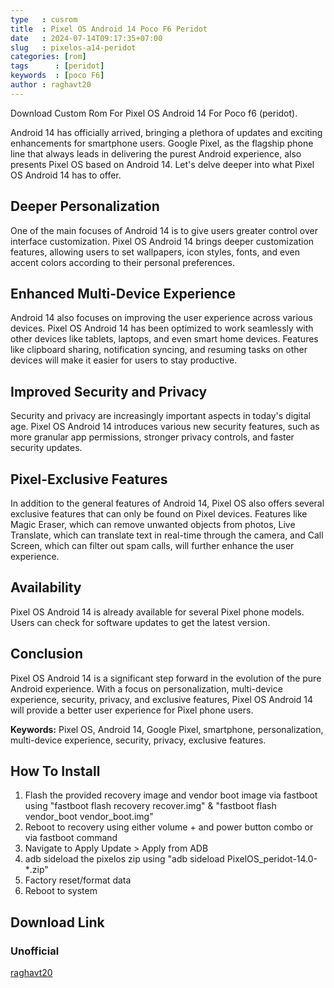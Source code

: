 ```yaml
---
type   : cusrom
title  : Pixel OS Android 14 Poco F6 Peridot
date   : 2024-07-14T09:17:35+07:00
slug   : pixelos-a14-peridot
categories: [rom]
tags      : [peridot]
keywords  : [poco F6]
author : raghavt20
---
```



Download Custom Rom For Pixel OS Android 14  For Poco f6 (peridot).

Android 14 has officially arrived, bringing a plethora of updates and exciting enhancements for smartphone users. Google Pixel, as the flagship phone line that always leads in delivering the purest Android experience, also presents Pixel OS based on Android 14. Let's delve deeper into what Pixel OS Android 14 has to offer.

## Deeper Personalization

One of the main focuses of Android 14 is to give users greater control over interface customization. Pixel OS Android 14 brings deeper customization features, allowing users to set wallpapers, icon styles, fonts, and even accent colors according to their personal preferences.

## Enhanced Multi-Device Experience

Android 14 also focuses on improving the user experience across various devices. Pixel OS Android 14 has been optimized to work seamlessly with other devices like tablets, laptops, and even smart home devices. Features like clipboard sharing, notification syncing, and resuming tasks on other devices will make it easier for users to stay productive.

## Improved Security and Privacy

Security and privacy are increasingly important aspects in today's digital age. Pixel OS Android 14 introduces various new security features, such as more granular app permissions, stronger privacy controls, and faster security updates.

## Pixel-Exclusive Features

In addition to the general features of Android 14, Pixel OS also offers several exclusive features that can only be found on Pixel devices. Features like Magic Eraser, which can remove unwanted objects from photos, Live Translate, which can translate text in real-time through the camera, and Call Screen, which can filter out spam calls, will further enhance the user experience.

## Availability

Pixel OS Android 14 is already available for several Pixel phone models. Users can check for software updates to get the latest version.

## Conclusion

Pixel OS Android 14 is a significant step forward in the evolution of the pure Android experience. With a focus on personalization, multi-device experience, security, privacy, and exclusive features, Pixel OS Android 14 will provide a better user experience for Pixel phone users.

**Keywords:** Pixel OS, Android 14, Google Pixel, smartphone, personalization, multi-device experience, security, privacy, exclusive features.


## How To Install
1. Flash the provided recovery image and vendor boot image via fastboot using "fastboot flash recovery recover.img" & "fastboot flash vendor_boot vendor_boot.img"
2. Reboot to recovery using either volume + and power button combo or via fastboot command
3. Navigate to Apply Update  > Apply from ADB
4. adb sideload the pixelos zip using "adb sideload PixelOS_peridot-14.0-*.zip" 
5. Factory reset/format data
6. Reboot to system


## Download Link
### Unofficial
[raghavt20](https://t.me/wahyu6070files/1057?single)